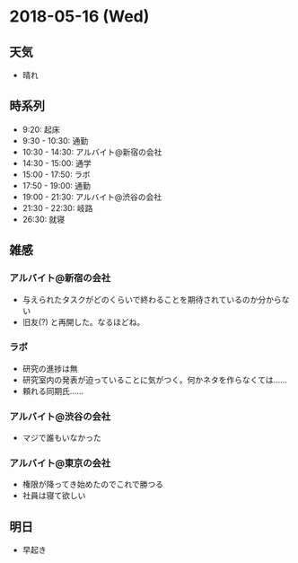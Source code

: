 # 2018-05-16 (Wed)

## 天気

- 晴れ

## 時系列

- 9:20: 起床
- 9:30 - 10:30: 通勤
- 10:30 - 14:30: アルバイト@新宿の会社
- 14:30 - 15:00: 通学
- 15:00 - 17:50: ラボ
- 17:50 - 19:00: 通勤
- 19:00 - 21:30: アルバイト@渋谷の会社
- 21:30 - 22:30: 岐路
- 26:30: 就寝

## 雑感

### アルバイト@新宿の会社

- 与えられたタスクがどのくらいで終わることを期待されているのか分からない
- 旧友(?) と再開した。なるほどね。

### ラボ

- 研究の進捗は無
- 研究室内の発表が迫っていることに気がつく。何かネタを作らなくては……
- 頼れる同期氏……

### アルバイト@渋谷の会社

- マジで誰もいなかった

### アルバイト@東京の会社

- 権限が降ってき始めたのでこれで勝つる
- 社員は寝て欲しい


## 明日

- 早起き
